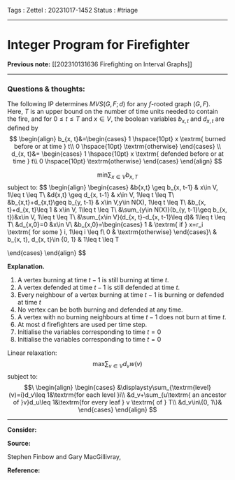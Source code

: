 Tags :
Zettel :  20231017-1452
Status : #triage 

-----

# Integer Program for Firefighter

**Previous note:** [[202310131636 Firefighting on Interval Graphs]]

-----

### Questions & thoughts:

The following IP determines $MVS(G,F;d)$ for any $f$-rooted graph $(G,F)$. Here, $T$ is an upper bound on the number of time units needed to contain the fire, and for $0\leq t\leq T$ and $x\in V$, the boolean variables $b_{x,t}$ and $d_{x,t}$ are defined by
$$
\begin{align}
b_{x, t}&=\begin{cases}
1 \hspace{10pt} x \textrm{ burned before or at time } t\\
0 \hspace{10pt} \textrm{otherwise}
\end{cases}
\\
d_{x, t}&= \begin{cases}
1 \hspace{10pt} x \textrm{ defended before or at time } t\\
0 \hspace{10pt} \textrm{otherwise}
\end{cases}
\end{align}
$$


$$
\displaystyle\textrm{min}\sum_{x\in V}b_{x,T}
$$
subject to:
$$
\begin{align}
\begin{cases}
&b{x,t} \geq b_{x, t-1} & x\in V, 1\leq t \leq T\\
&d{x,t} \geq d_{x, t-1} & x\in V, 1\leq t \leq T\\
&b_{x,t}+d_{x,t}\geq b_{y, t-1} & x\in V,y\in N(X), 1\leq t \leq T\\
&b_{x, t}+d_{x, t}\leq 1 & x\in V, 1\leq t \leq T\\
&\sum_{y\in N(X)}(b_{y, t-1}\geq b_{x, t})&x\in V, 1\leq t \leq T\\
&\sum_{x\in V}(d_{x, t}-d_{x, t-1}\leq d)& 1\leq t \leq T\\
&d_{x,0}=0 &x\in V\\
&b_{x,0}=\begin{cases}
		     1 & \textrm{ if } x=r_i \textrm{ for some } i, 1\leq i \leq f\\
		     0 & \textrm{otherwise}
		 \end{cases}\\
& b_{x, t}, d_{x, t}\in \{0, 1\} & 1\leq t \leq T

\end{cases}
\end{align}
$$

**Explanation.** 
1. A vertex burning at time $t − 1$ is still burning at time $t$. 
2. A vertex defended at time $t-1$ is still defended at time $t$.
3. Every neighbour of a vertex burning at time $t−1$ is burning or defended at time $t$
4. No vertex can be both burning and defended at any time. 
5. A vertex with no burning neighbours at time $t − 1$ does not burn at time $t$. 
6. At most d firefighters are used per time step. 
7. Initialise the variables corresponding to time $t = 0$
8. Initialise the variables corresponding to time $t = 0$

Linear relaxation:
$$\textrm{max}\sum_{v\in V}d_vw(v)$$
subject to:
$$\
\begin{align}
\begin{cases}
&\displaysty\sum_{\textrm{level}(v)=i}d_v\leq 1&\textrm{for each level }i\\
&d_v+\sum_{u\textrm{ an ancestor of }v}d_u\leq 1&\textrm{for every leaf } v \textrm{ of } T\\
&d_v\in\{0, 1\}&
\end{cases}
\end{align}
$$

-----
 
**Consider:**


**Source:** 

Stephen Finbow and Gary MacGillivray, 


**Reference:** 

